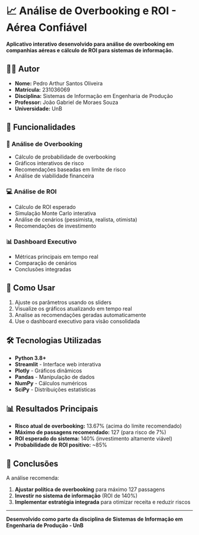 # 📈 Análise de Overbooking e ROI - Aérea Confiável

**Aplicativo interativo desenvolvido para análise de overbooking em companhias aéreas e cálculo de ROI para sistemas de informação.**

## 👨‍🎓 Autor
- **Nome:** Pedro Arthur Santos Oliveira  
- **Matrícula:** 231036069  
- **Disciplina:** Sistemas de Informação em Engenharia de Produção  
- **Professor:** João Gabriel de Moraes Souza  
- **Universidade:** UnB  

## 🎯 Funcionalidades

### 🛫 Análise de Overbooking
- Cálculo de probabilidade de overbooking
- Gráficos interativos de risco
- Recomendações baseadas em limite de risco
- Análise de viabilidade financeira

### 💻 Análise de ROI
- Cálculo de ROI esperado
- Simulação Monte Carlo interativa
- Análise de cenários (pessimista, realista, otimista)
- Recomendações de investimento

### 📊 Dashboard Executivo
- Métricas principais em tempo real
- Comparação de cenários
- Conclusões integradas

## 🚀 Como Usar

1. Ajuste os parâmetros usando os sliders
2. Visualize os gráficos atualizando em tempo real
3. Analise as recomendações geradas automaticamente
4. Use o dashboard executivo para visão consolidada

## 🛠️ Tecnologias Utilizadas

- **Python 3.8+**
- **Streamlit** - Interface web interativa
- **Plotly** - Gráficos dinâmicos
- **Pandas** - Manipulação de dados
- **NumPy** - Cálculos numéricos
- **SciPy** - Distribuições estatísticas

## 📊 Resultados Principais

- **Risco atual de overbooking:** 13.67% (acima do limite recomendado)
- **Máximo de passagens recomendado:** 127 (para risco de 7%)
- **ROI esperado do sistema:** 140% (investimento altamente viável)
- **Probabilidade de ROI positivo:** ~85%

## 🎯 Conclusões

A análise recomenda:
1. **Ajustar política de overbooking** para máximo 127 passagens
2. **Investir no sistema de informação** (ROI de 140%)
3. **Implementar estratégia integrada** para otimizar receita e reduzir riscos

---

**Desenvolvido como parte da disciplina de Sistemas de Informação em Engenharia de Produção - UnB**
